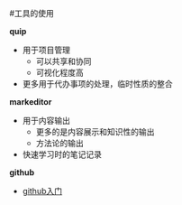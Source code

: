 #工具的使用

**quip**
- 用于项目管理
    - 可以共享和协同
    - 可视化程度高
- 更多用于代办事项的处理，临时性质的整合

**markeditor**
- 用于内容输出
    - 更多的是内容展示和知识性的输出
    - 方法论的输出
- 快速学习时的笔记记录

**github**
- [github入门](https://www.imooc.com/learn/390)


